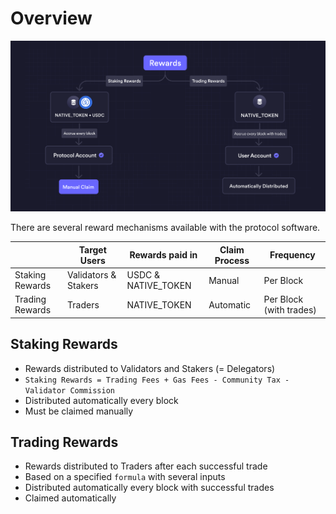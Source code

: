 # Overview

![Rewards Overview](../../artifacts/rewards_overview.png)

There are several reward mechanisms available with the protocol software.

|                 | Target Users         | Rewards paid in     | Claim Process | Frequency               |
| --------------- | -------------------- | ------------------- | ------------- | ----------------------- |
| Staking Rewards | Validators & Stakers | USDC & NATIVE_TOKEN | Manual        | Per Block               |
| Trading Rewards | Traders              | NATIVE_TOKEN        | Automatic     | Per Block (with trades) |

## Staking Rewards

- Rewards distributed to Validators and Stakers (= Delegators)
- `Staking Rewards = Trading Fees + Gas Fees - Community Tax - Validator Commission`
- Distributed automatically every block
- Must be claimed manually

## Trading Rewards

- Rewards distributed to Traders after each successful trade
- Based on a specified `formula` with several inputs
- Distributed automatically every block with successful trades
- Claimed automatically
